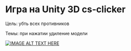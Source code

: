 # Игра на Unity 3D cs-clicker
Цель: убть всех противников

Темы: при нажатии удиление модели

[![IMAGE ALT TEXT HERE](https://img.youtube.com/vi/B02M_-akcFQ/0.jpg)](https://www.youtube.com/watch?v=B02M_-akcFQ)
